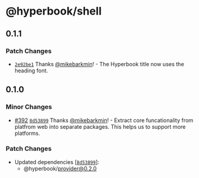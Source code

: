 # @hyperbook/shell

## 0.1.1

### Patch Changes

- [`2e92be1`](https://github.com/openpatch/hyperbook/commit/2e92be1fb5b1128cc43fbf0451aa4a493c6bafd7) Thanks [@mikebarkmin](https://github.com/mikebarkmin)! - The Hyperbook title now uses the heading font.

## 0.1.0

### Minor Changes

- [#392](https://github.com/openpatch/hyperbook/pull/392) [`8d53899`](https://github.com/openpatch/hyperbook/commit/8d538999fc924f7b3e3115416cba4978c9589b68) Thanks [@mikebarkmin](https://github.com/mikebarkmin)! - Extract core funcationality from platfrom web into separate packages. This helps us to support more platforms.

### Patch Changes

- Updated dependencies [[`8d53899`](https://github.com/openpatch/hyperbook/commit/8d538999fc924f7b3e3115416cba4978c9589b68)]:
  - @hyperbook/provider@0.2.0
